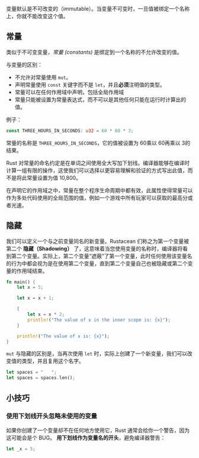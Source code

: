 变量默认是不可改变的（immutable）。当变量不可变时，一旦值被绑定一个名称上，你就不能改变这个值。

## 常量

类似于不可变变量，_常量 (constants)_ 是绑定到一个名称的不允许改变的值。

与变量的区别：
+ 不允许对常量使用 `mut`。
+ 声明常量使用 `const` 关键字而不是 `let`，并且**必须**注明值的类型。
+ 常量可以在任何作用域中声明，包括全局作用域
+ 常量只能被设置为常量表达式，而不可以是其他任何只能在运行时计算出的值。

例子：
```rust
const THREE_HOURS_IN_SECONDS: u32 = 60 * 60 * 3;
```


常量的名称是 `THREE_HOURS_IN_SECONDS`，它的值被设置为 60乘以 60再乘以 3的结果。

Rust 对常量的命名约定是在单词之间使用全大写加下划线。编译器能够在编译时计算一组有限的操作，这使我们可以选择以更容易理解和验证的方式写出此值，而不是将此常量设置为值 10,800。

在声明它的作用域之中，常量在整个程序生命周期中都有效，此属性使得常量可以作为多处代码使用的全局范围的值，例如一个游戏中所有玩家可以获取的最高分或者光速。

## 隐藏

我们可以定义一个与之前变量同名的新变量。Rustacean 们称之为第一个变量被第二个 **隐藏（Shadowing）** 了，这意味着当您使用变量的名称时，编译器将看到第二个变量。实际上，第二个变量“遮蔽”了第一个变量，此时任何使用该变量名的行为中都会视为是在使用第二个变量，直到第二个变量自己也被隐藏或第二个变量的作用域结束。

```rust
fn main() {
    let x = 5;

    let x = x + 1;

    {
        let x = x * 2;
        println!("The value of x in the inner scope is: {x}");
    }

    println!("The value of x is: {x}");
}
```
`mut` 与隐藏的区别是，当再次使用 `let` 时，实际上创建了一个新变量，我们可以改变值的类型，并且复用这个名字。

```rust
let spaces = "   ";
let spaces = spaces.len();
```

## 小技巧
### 使用下划线开头忽略未使用的变量
如果你创建了一个变量却不在任何地方使用它，Rust 通常会给你一个警告，因为这可能会是个 BUG。
**用下划线作为变量名的开头**，避免编译器警告：
```rust
let _x = 5;
```